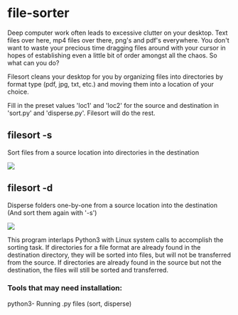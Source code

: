 # file-sorter

Deep computer work often leads to excessive clutter on your desktop. Text files over here, mp4 files over there, png's and pdf's everywhere. You don't want to waste your precious time dragging files around with your cursor in hopes of establishing even a little bit of order amongst all the chaos. So what can you do?

Filesort cleans your desktop for you by organizing files into directories by format type (pdf, jpg, txt, etc.) and moving them into a location of your choice.

Fill in the preset values 'loc1' and 'loc2' for the source and destination in 'sort.py' and 'disperse.py'. Filesort will do the rest.

## filesort -s

Sort files from a source location into directories in the destination

![](https://github.com/stran556/file-sorter/blob/main/sortGIF.gif)

## filesort -d

Disperse folders one-by-one from a source location into the destination (And sort them again with '-s') 

![](https://github.com/stran556/file-sorter/blob/main/dispGIF.gif)

This program interlaps Python3 with Linux system calls to accomplish the sorting task. If directories for a file format are already found in the destination directory, they will be sorted into files, but will not be transferred from the source. If directories are already found in the source but not the destination, the files will still be sorted and transferred.

### Tools that may need installation: 
python3- Running .py files (sort, disperse)
